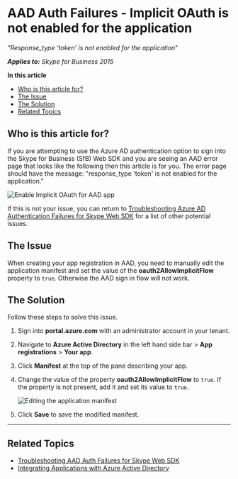 # AAD Auth Failures - Implicit OAuth is not enabled for the application

_"Response_type 'token' is not enabled for the application_"

_**Applies to:** Skype for Business 2015_

**In this article**
- [Who is this article for?](#audience)
- [The Issue](#issue)
- [The Solution](#solution)
- [Related Topics](#related-topics)

<a name="audience"></a>
## Who is this article for?

If you are attempting to use the Azure AD authentication option to sign into the Skype for Business (SfB) Web SDK and you are seeing an AAD error page that looks like the following then this article is for you. The error page should have the message: "response_type 'token' is not enabled for the application."

![Enable Implicit OAuth for AAD app](../../../images/troubleshooting/auth/TokenNotEnabled.PNG)

If this is not your issue, you can return to [Troubleshooting Azure AD Authentication Failures for Skype Web SDK](./AADAuthFailures.md) for a list of other potential issues.

<a name="issue"></a>
## The Issue

When creating your app registration in AAD, you need to manually edit the application manifest and set the value of the **oauth2AllowImplicitFlow** property to `true`. Otherwise the AAD sign in flow will not work.

<a name="solution"></a>
## The Solution

Follow these steps to solve this issue.

1. Sign into **portal.azure.com** with an administrator account in your tenant.
2. Navigate to **Azure Active Directory** in the left hand side bar > **App registrations** > **Your app**.
3. Click **Manifest** at the top of the pane describing your app.
4. Change the value of the property **oauth2AllowImplicitFlow** to `true`. If the property is not present, add it and set its value to `true`.

   ![Editing the application manifest](../../../images/troubleshooting/auth/AADEditManifest.PNG)

5. Click **Save** to save the modified manifest.

---

<a name="related-topics"></a>
## Related Topics

- [Troubleshooting AAD Auth Failures for Skype Web SDK](./AADAuthFailures.md)
- [Integrating Applications with Azure Active Directory](/azure/active-directory/active-directory-integrating-applications)

